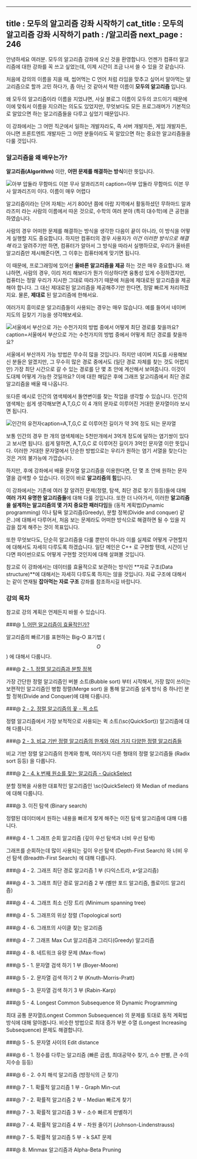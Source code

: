 ----------------
title : 모두의 알고리즘 강좌 시작하기
cat_title :  모두의 알고리즘 강좌 시작하기
path : /알고리즘
next_page : 246
--------------

안녕하세요 여러분. 모두의 알고리즘 강좌에 오신 것을 환영합니다. 언젠가 컴퓨터 알고리즘에 대한 강좌를 꼭 쓰고 싶었는데, 이제 시간이 조금 나서 쓸 수 있을 것 같습니다.

처음에 강의의 이름을 지을 때, 씹어먹는 C 언어 처럼 라임을 맞추고 싶어서 알아먹는 알고리즘으로 할까 고민 하다가, 좀 아닌 것 같아서 택한 이름이 **모두의 알고리즘** 입니다. 

왜 모두의 알고리즘이라 이름을 지었냐면, 사실 블로그 이름이 모두의 코드이기 때문에 이에 맞춰서 이름을 지으려는 의도도 있었지만, 무엇보다도 모든 프로그래머가 기본적으로 알았으면 하는 알고리즘들을 다루고 싶었기 때문입니다. 

이 강좌에서는 그 어떤 직군에서 일하는 개발자라도, 즉 서버 개발자든, 게임 개발자든, 아니면 프론트엔트 개발자든 그 어떤 분들이라도 꼭 알았으면 하는 중요한 알고리즘들을 다룰 것입니다. 

### 알고리즘을 왜 배우는가?

**알고리즘(Algorithm)** 이란, **어떤 문제를 해결하는 방식**이란 뜻입니다.

![아부 압둘라 무함마드 이븐 무사 알콰리즈미 caption=아부 압둘라 무함마드 이븐 무사 알콰리즈미 이다. 이름이 매우 어렵다](/img/algorithm_guy.png)

알고리즘이라는 단어 자체는 서기 800년 쯤에 아랍 지역에서 활동하셨던 무하마드 알콰라즈미 라는 사람의 이름에서 따온 것으로, 수학의 여러 분야 (특히 대수학)에 큰 공헌을 하였습니다.

사람의 경우 어떠한 문제를 해결하는 방식을 생각한 다음이 끝이 아니라, 이 방식을 어떻게 실행할 지도 중요합니다. 하지만 컴퓨터의 경우 사용자가 *이건 이러한 방식으로 해결해* 라고 알려주기만 하면, 컴퓨터가 알아서 그 방식을 따라서 실행하므로, 우리가 올바른 알고리즘만 제시해준다면, 그 이후는 컴퓨터에게 맞기면 됩니다.

이 때문에, 프로그래밍에 있어선 **올바른 알고리즘을 제공** 하는 것은 매우 중요합니다. 왜냐하면, 사람의 경우, 이리 저리 해보다가 뭔가 이상하다면 융통성 있게 수정하겠지만, 컴퓨터는 정말 우리가 지시한 그대로 따라가기 때문에 처음에 제대로된 알고리즘을 제공해야 합니다. 그 대신 제대로된 알고리즘을 제공해주기만 한다면, 정말 빠르게 처리하겠지요. 물론, **제대로** 된 알고리즘에 한해서요.

여러가지 흥미로운 알고리즘들이 사용되는 경우는 매우 많습니다. 예를 들어서 네이버 지도의 길찾기 기능을 생각해보세요.

![서울에서 부산으로 가는 수천가지의 방법 중에서 어떻게 최단 경로를 찾을까요?caption=서울에서 부산으로 가는 수천가지의 방법 중에서 어떻게 최단 경로를 찾을까요?](/img/navigation.png)

서울에서 부산까지 가능 방법은 무수히 많을 것입니다. 하지만 네이버 지도를 사용해보신 분들은 알겠지만, 그 무수히 많은 경로 중에서도 (일단 경로 자체를 찾는 것도 어렵지만) 가장 최단 시간으로 갈 수 있는 경로를 단 몇 초 안에 계산해서 보여줍니다. 이것이 도대체 어떻게 가능한 것일까요? 이에 대한 해답은 후에 그래프 알고리즘에서 최단 경로 알고리즘을 배울 때 나옵니다.

또다른 예시로 인간의 염색체에서 돌연변이를 찾는 작업을 생각할 수 있습니다. 인간의 염색체는 쉽게 생각해보면 A,T,G,C 이 4 개의 문자로 이루어진 거대한 문자열이라 보시면 됩니다.

![인간의 유전자caption=A,T,G,C 로 이루어진 길이가 약 3억 정도 되는 문자열](/img/human_genome.gif)

보통 인간의 경우 한 개의 염색체에는 5천만개에서 3억개 정도에 달하는 염기쌍이 있다고 보시면 됩니다. 쉽게 말하면, A,T,G,C 로 이루어진 길이가 3억인 문자열 이란 뜻입니다. 이러한 거대한 문자열에서 단순한 방법으로는 우리가 원하는 염기 서열을 찾는다는 것은 거의 불가능에 가깝습니다.

하지만, 후에 강좌에서 배울 문자열 알고리즘을 이용한다면, 단 몇 초 안에 원하는 문자열을 검색할 수 있습니다. 이것이 바로 **알고리즘의 힘**입니다.

이 강좌에서는 기존에 여러 잘 알려진 문제(정렬, 탐색, 최단 경로 찾기 등등)들에 대해 **여러 가지 유명한 알고리즘들**에 대해 다룰 것입니다. 또한 더 나아가서, 이러한 **알고리즘을 설계하는 알고리즘의 몇 가지 중요한 패러다임**들 (동적 계획법(Dynamic programming) 이나 탐욕 알고리즘(Greedy), 분할 정복(Divide and conquer) 같은..)에 대해서 다루어서, 처음 보는 문제라도 어떠한 방식으로 해결하면 될 수 있을 지 감을 잡게 해주는 것이 목표입니다.

또한 무엇보다도, 단순히 알고리즘을 다룰 뿐만이 아니라 이를 실제로 어떻게 구현할지에 대해서도 자세히 다루도록 하겠습니다. 일단 메인은 C++ 로 구현할 텐데, 시간이 난다면 파이썬으로도 어떻게 구현할 것인지에 대해 살펴볼 것입니다. 

참고로 이 강좌에서는 데이터를 효율적으로 보관하는 방식인 **자료 구조(Data structure)**에 대해서는 자세히 다루도록 하지는 않을 것입니다. 자료 구조에 대해서는 같이 연재될 **잡아먹는 자료 구조** 강좌를 참조하시길 바랍니다.

### 강의 목차

참고로 강의 계획은 언제든지 바뀔 수 있습니다.

###@ [1. 어떤 알고리즘이 효율적인가?](/246)

알고리즘의 빠르기를 표현하는 Big-O 표기법 ($$O$$) 에 대해서 다룹니다.

###@ [2 - 1. 정렬 알고리즘과 분할 정복](/247)

가장 간단한 정렬 알고리즘인 버블 소트(Bubble sort) 부터 시작해서, 가장 많이 쓰이는 보편적인 알고리즘인 병합 정렬(Merge sort) 을 통해 알고리즘 설계 방식 중 하나인 분할 정복(Divide and Conquer)에 대해 다룹니다.

###@ [2 - 2. 정렬 알고리즘의 꽃 - 퀵 소트](/248)

정렬 알고리즘에서 가장 보적적으로 사용되는 퀵 소트(\sc{QuickSort}) 알고리즘에 대해 다룹니다.

###@ [2 - 3. 비교 기반 정렬 알고리즘의 한계와 여러 가지 다양한 정렬 알고리즘들](/274)

비교 기반 정렬 알고리즘의 한계와 함께, 여러가지 다른 형태의 정렬 알고리즘들 (Radix sort 등등) 을 다룹니다.

###@ [2 - 4. k 번째 원소를 찾는 알고리즘 - QuickSelect](/287)

분할 정복을 사용한 대표적인 알고리즘인 \sc{QuickSelect} 와 Median of medians 에 대해 다룹니다.

###@ 3. 이진 탐색 (Binary search)

정렬된 데이터에서 원하는 내용을 빠르게 찾게 해주는 이진 탐색 알고리즘에 대해 다룹니다.

###@ 4 - 1. 그래프 순회 알고리즘 (깊이 우선 탐색과 너비 우선 탐색)

그래프를 순회하는데 많이 사용되는 깊이 우선 탐색 (Depth-First Search) 와 너비 우선 탐색 (Breadth-First Search) 에 대해 다룹니다.

###@ 4 - 2. 그래프 최단 경로 알고리즘 1 부 (다익스트라, `A*`알고리즘)

###@ 4 - 3. 그래프 최단 경로 알고리즘 2 부 (벨만 포드 알고리즘, 플로이드 알고리즘)

###@ 4 - 4. 그래프 최소 신장 트리 (Minimum spanning tree)

###@ 4 - 5. 그래프의 위상 정렬 (Topological sort)

###@ 4 - 6. 그래프의 사이클 찾는 알고리즘

###@ 4 - 7. 그래프 Max Cut 알고리즘과 그리디(Greedy) 알고리즘

###@ 4 - 8. 네트워크 유량 문제 (Max-flow)

###@ 5 - 1. 문자열 검색 하기 1 부 (Boyer-Moore)

###@ 5 - 2. 문자열 검색 하기 2 부 (Knuth-Morris-Pratt)

###@ 5 - 3. 문자열 검색 하기 3 부 (Rabin-Karp)

###@ 5 - 4. Longest Common Subsequence 와 Dynamic Programming

최대 공통 문자열(Longest Common Subsequence) 의 문제를 토대로 동적 계획법 방식에 대해 알아봅니다. 비슷한 방법으로 최대 증가 부분 수열 (Longest Increasing Subsequence) 문제도 해결합니다.

###@ 5 - 5. 문자열 사이의 Edit distance

###@ 6 - 1. 정수를 다루는 알고리즘 (빠른 곱셈, 최대공약수 찾기, 소수 판별, 큰 수의 지수승 등등)

###@ 6 - 2. 수치 해석 알고리즘 (방정식의 근 찾기)

###@ 7 - 1. 확률적 알고리즘 1 부 - Graph Min-cut

###@ 7 - 2. 확률적 알고리즘 2 부 - Median 빠르게 찾기

###@ 7 - 3. 확률적 알고리즘 3 부 - 소수 빠르게 판별하기

###@ 7 - 4. 확률적 알고리즘 4 부 - 차원 줄이기 (Johnson-Lindenstrauss)

###@ 7 - 5. 확률적 알고리즘 5 부 - k SAT 문제

###@ 8. Minmax 알고리즘과 Alpha-Beta Pruning